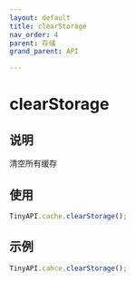 ```yaml
---
layout: default
title: clearStorage
nav_order: 4
parent: 存储
grand_parent: API

---
```


# clearStorage
## 说明
清空所有缓存

## 使用
```javascript
TinyAPI.cache.clearStorage();
```

## 示例
```javascript
TinyAPI.cahce.clearStorage();
```

